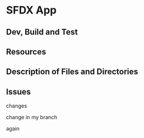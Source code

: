 # SFDX  App

## Dev, Build and Test


## Resources


## Description of Files and Directories


## Issues


changes

change in my branch

again
